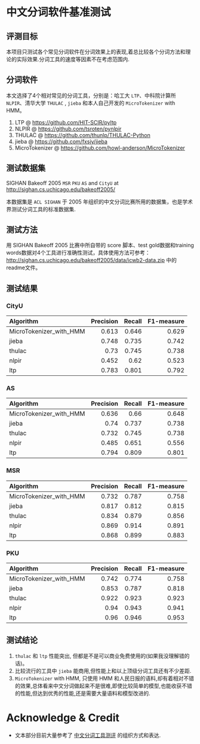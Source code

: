# 中文分词软件基准测试
## 评测目标
本项目只测试各个常见分词软件在分词效果上的表现,着总比较各个分词方法和理论的实际效果.分词工具的速度等因素不在考虑范围内.
## 分词软件
本文选择了4个相对常见的分词工具，分别是：哈工大 `LTP`、中科院计算所 `NLPIR`、清华大学 `THULAC` , `jieba` 和本人自己开发的 `MicroTokenizer` with HMM。

1. LTP @ https://github.com/HIT-SCIR/pyltp
2. NLPIR @ https://github.com/tsroten/pynlpir
3. THULAC @ https://github.com/thunlp/THULAC-Python
4. jieba @ https://github.com/fxsjy/jieba
5. MicroTokenizer @ https://github.com/howl-anderson/MicroTokenizer

## 测试数据集
SIGHAN Bakeoff 2005 `MSR` `PKU` `AS` and `CityU` at http://sighan.cs.uchicago.edu/bakeoff2005/

本数据集是 `ACL SIGHAN` 于 2005 年组织的中文分词比赛所用的数据集，也是学术界测试分词工具的标准数据集.

## 测试方法
用 SIGHAN Bakeoff 2005 比赛中所自带的 score 脚本、test gold数据和training words数据对4个工具进行准确性测试，具体使用方法可参考：http://sighan.cs.uchicago.edu/bakeoff2005/data/icwb2-data.zip 中的readme文件。

## 测试结果

### CityU
| Algorithm               |   Precision |   Recall |   F1-measure |
|:------------------------|------------:|---------:|-------------:|
| MicroTokenizer_with_HMM |       0.613 |    0.646 |        0.629 |
| jieba                   |       0.748 |    0.735 |        0.742 |
| thulac                  |       0.73  |    0.745 |        0.738 |
| nlpir                   |       0.452 |    0.62  |        0.523 |
| ltp                     |       0.783 |    0.801 |        0.792 |

### AS
| Algorithm               |   Precision |   Recall |   F1-measure |
|:------------------------|------------:|---------:|-------------:|
| MicroTokenizer_with_HMM |       0.636 |    0.66  |        0.648 |
| jieba                   |       0.74  |    0.737 |        0.738 |
| thulac                  |       0.732 |    0.745 |        0.738 |
| nlpir                   |       0.485 |    0.651 |        0.556 |
| ltp                     |       0.794 |    0.809 |        0.801 |

### MSR
| Algorithm               |   Precision |   Recall |   F1-measure |
|:------------------------|------------:|---------:|-------------:|
| MicroTokenizer_with_HMM |       0.732 |    0.787 |        0.758 |
| jieba                   |       0.817 |    0.812 |        0.815 |
| thulac                  |       0.834 |    0.879 |        0.856 |
| nlpir                   |       0.869 |    0.914 |        0.891 |
| ltp                     |       0.868 |    0.899 |        0.883 |

### PKU
| Algorithm               |   Precision |   Recall |   F1-measure |
|:------------------------|------------:|---------:|-------------:|
| MicroTokenizer_with_HMM |       0.742 |    0.774 |        0.758 |
| jieba                   |       0.853 |    0.787 |        0.818 |
| thulac                  |       0.922 |    0.923 |        0.923 |
| nlpir                   |       0.94  |    0.943 |        0.941 |
| ltp                     |       0.96  |    0.946 |        0.953 |


## 测试结论
1. `thulac` 和 `ltp` 性能突出, 但都是不是可以商业免费使用的(如果我没理解错的话)。
2. 比较流行的工具中 `jieba` 能商用,但性能上和以上顶级分词工具还有不少差距.
3. `MicroTokenizer` with HMM, 只使用 HMM 和人民日报的语料,却有着相对不错的效果,总体看来中文分词做起来不是很难,即使比较简单的模型,也能收获不错的性能,但达到优秀的性能,还是需要大量语料和模型改进的.

# Acknowledge & Credit
* 文本部分目前大量参考了 [中文分词工具测评](http://rsarxiv.github.io/2016/11/29/%E4%B8%AD%E6%96%87%E5%88%86%E8%AF%8D%E5%B7%A5%E5%85%B7%E6%B5%8B%E8%AF%84/) 的组织方式和表达.